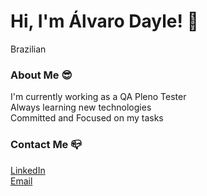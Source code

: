 # Hi, I'm Álvaro Dayle! 👋
Brazilian <br/>

### About Me 😎

I'm currently working as a QA Pleno Tester <br/>
Always learning new technologies <br/>
Committed and Focused on my tasks

### Contact Me 📪

[LinkedIn](https://www.linkedin.com/in/alvarodayle/) <br/>
[Email](mailto:alvarodayle@gmail.com)
